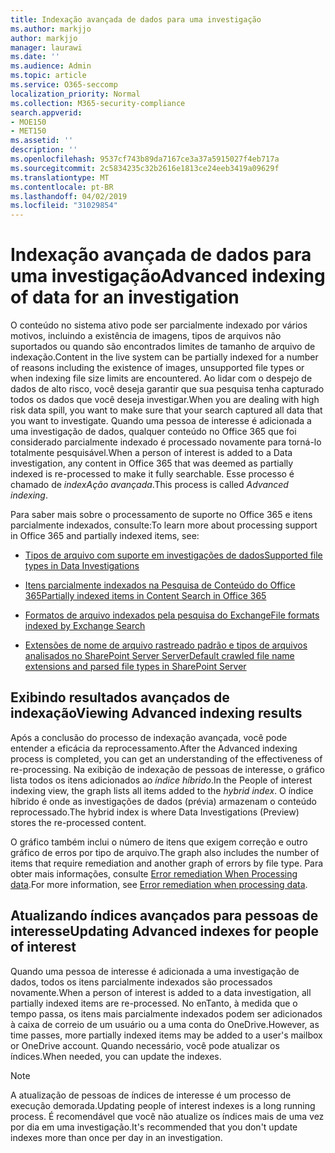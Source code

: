 ```yaml
---
title: Indexação avançada de dados para uma investigação
ms.author: markjjo
author: markjjo
manager: laurawi
ms.date: ''
ms.audience: Admin
ms.topic: article
ms.service: O365-seccomp
localization_priority: Normal
ms.collection: M365-security-compliance
search.appverid:
- MOE150
- MET150
ms.assetid: ''
description: ''
ms.openlocfilehash: 9537cf743b89da7167ce3a37a5915027f4eb717a
ms.sourcegitcommit: 2c5834235c32b2616e1813ce24eeb3419a09629f
ms.translationtype: MT
ms.contentlocale: pt-BR
ms.lasthandoff: 04/02/2019
ms.locfileid: "31029854"
---
```

# <a name="advanced-indexing-of-data-for-an-investigation"></a><span data-ttu-id="9cceb-102">Indexação avançada de dados para uma investigação</span><span class="sxs-lookup"><span data-stu-id="9cceb-102">Advanced indexing of data for an investigation</span></span>

<span data-ttu-id="9cceb-103">O conteúdo no sistema ativo pode ser parcialmente indexado por vários motivos, incluindo a existência de imagens, tipos de arquivos não suportados ou quando são encontrados limites de tamanho de arquivo de indexação.</span><span class="sxs-lookup"><span data-stu-id="9cceb-103">Content in the live system can be partially indexed for a number of reasons including the existence of images, unsupported file types or when indexing file size limits are encountered.</span></span> <span data-ttu-id="9cceb-104">Ao lidar com o despejo de dados de alto risco, você deseja garantir que sua pesquisa tenha capturado todos os dados que você deseja investigar.</span><span class="sxs-lookup"><span data-stu-id="9cceb-104">When you are dealing with high risk data spill, you want to make sure that your search captured all data that you want to investigate.</span></span> <span data-ttu-id="9cceb-105">Quando uma pessoa de interesse é adicionada a uma investigação de dados, qualquer conteúdo no Office 365 que foi considerado parcialmente indexado é processado novamente para torná-lo totalmente pesquisável.</span><span class="sxs-lookup"><span data-stu-id="9cceb-105">When a person of interest is added to a Data investigation, any content in Office 365 that was deemed as partially indexed is re-processed to make it fully searchable.</span></span> <span data-ttu-id="9cceb-106">Esse processo é chamado de *indexAção avançada*.</span><span class="sxs-lookup"><span data-stu-id="9cceb-106">This process is called *Advanced indexing*.</span></span> 

<span data-ttu-id="9cceb-107">Para saber mais sobre o processamento de suporte no Office 365 e itens parcialmente indexados, consulte:</span><span class="sxs-lookup"><span data-stu-id="9cceb-107">To learn more about processing support in Office 365 and partially indexed items, see:</span></span>

- [<span data-ttu-id="9cceb-108">Tipos de arquivo com suporte em investigações de dados</span><span class="sxs-lookup"><span data-stu-id="9cceb-108">Supported file types in Data Investigations</span></span>](supported-filetypes-datainvestigations.md)

- [<span data-ttu-id="9cceb-109">Itens parcialmente indexados na Pesquisa de Conteúdo do Office 365</span><span class="sxs-lookup"><span data-stu-id="9cceb-109">Partially indexed items in Content Search in Office 365</span></span>](https://docs.microsoft.com/en-us/office365/securitycompliance/partially-indexed-items-in-content-search)

- [<span data-ttu-id="9cceb-110">Formatos de arquivo indexados pela pesquisa do Exchange</span><span class="sxs-lookup"><span data-stu-id="9cceb-110">File formats indexed by Exchange Search</span></span>](https://docs.microsoft.com/en-us/exchange/file-formats-indexed-by-exchange-search-exchange-2013-help)

- [<span data-ttu-id="9cceb-111">Extensões de nome de arquivo rastreado padrão e tipos de arquivos analisados no SharePoint Server Server</span><span class="sxs-lookup"><span data-stu-id="9cceb-111">Default crawled file name extensions and parsed file types in SharePoint Server</span></span>](https://docs.microsoft.com/en-us/SharePoint/technical-reference/default-crawled-file-name-extensions-and-parsed-file-types)

## <a name="viewing-advanced-indexing-results"></a><span data-ttu-id="9cceb-112">Exibindo resultados avançados de indexação</span><span class="sxs-lookup"><span data-stu-id="9cceb-112">Viewing Advanced indexing results</span></span>

<span data-ttu-id="9cceb-113">Após a conclusão do processo de indexação avançada, você pode entender a eficácia da reprocessamento.</span><span class="sxs-lookup"><span data-stu-id="9cceb-113">After the Advanced indexing process is completed, you can get an understanding of the effectiveness of re-processing.</span></span>  <span data-ttu-id="9cceb-114">Na exibição de indexação de pessoas de interesse, o gráfico lista todos os itens adicionados ao *índice híbrido*.</span><span class="sxs-lookup"><span data-stu-id="9cceb-114">In the People of interest indexing view, the graph lists all items added to the *hybrid index*.</span></span>  <span data-ttu-id="9cceb-115">O índice híbrido é onde as investigações de dados (prévia) armazenam o conteúdo reprocessado.</span><span class="sxs-lookup"><span data-stu-id="9cceb-115">The hybrid index is where Data Investigations (Preview) stores the re-processed content.</span></span>

<span data-ttu-id="9cceb-116">O gráfico também inclui o número de itens que exigem correção e outro gráfico de erros por tipo de arquivo.</span><span class="sxs-lookup"><span data-stu-id="9cceb-116">The graph also includes the number of items that require remediation and another graph of errors by file type.</span></span> <span data-ttu-id="9cceb-117">Para obter mais informações, consulte [Error remediation When Processing data](error-remediation.md).</span><span class="sxs-lookup"><span data-stu-id="9cceb-117">For more information, see [Error remediation when processing data](error-remediation.md).</span></span>

## <a name="updating-advanced-indexes-for-people-of-interest"></a><span data-ttu-id="9cceb-118">Atualizando índices avançados para pessoas de interesse</span><span class="sxs-lookup"><span data-stu-id="9cceb-118">Updating Advanced indexes for people of interest</span></span>

<span data-ttu-id="9cceb-119">Quando uma pessoa de interesse é adicionada a uma investigação de dados, todos os itens parcialmente indexados são processados novamente.</span><span class="sxs-lookup"><span data-stu-id="9cceb-119">When a person of interest is added to a data investigation, all partially indexed items are re-processed.</span></span> <span data-ttu-id="9cceb-120">No enTanto, à medida que o tempo passa, os itens mais parcialmente indexados podem ser adicionados à caixa de correio de um usuário ou a uma conta do OneDrive.</span><span class="sxs-lookup"><span data-stu-id="9cceb-120">However, as time passes, more partially indexed items may be added to a user's mailbox or OneDrive account.</span></span>  <span data-ttu-id="9cceb-121">Quando necessário, você pode atualizar os índices.</span><span class="sxs-lookup"><span data-stu-id="9cceb-121">When needed, you can update the indexes.</span></span>

> [!NOTE]
> <span data-ttu-id="9cceb-122">A atualização de pessoas de índices de interesse é um processo de execução demorada.</span><span class="sxs-lookup"><span data-stu-id="9cceb-122">Updating people of interest indexes is a long running process.</span></span> <span data-ttu-id="9cceb-123">É recomendável que você não atualize os índices mais de uma vez por dia em uma investigação.</span><span class="sxs-lookup"><span data-stu-id="9cceb-123">It's recommended that you don't update indexes more than once per day in an investigation.</span></span>

